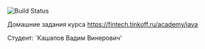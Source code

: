 ![Build Status](https://github.com/W4NTER/java-course-2023/project-template/actions/workflows/build.yml/badge.svg)

Домашние задания курса https://fintech.tinkoff.ru/academy/java

Студент: `Кашапов Вадим Винерович'
